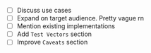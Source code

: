 - [ ] Discuss use cases
- [ ] Expand on target audience. Pretty vague rn
- [ ] Mention existing implementations
- [ ] Add `Test Vectors` section
- [ ] Improve `Caveats` section
